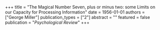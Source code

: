 +++
title = "The Magical Number Seven, plus or minus two: some Limits on our Capacity for Processing Information"
date = 1956-01-01
authors = ["George Miller"]
publication_types = ["2"]
abstract = ""
featured = false
publication = "*Psychological Review*"
+++

